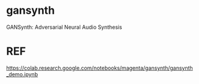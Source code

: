 # gansynth
GANSynth: Adversarial Neural Audio Synthesis

# REF
https://colab.research.google.com/notebooks/magenta/gansynth/gansynth_demo.ipynb
